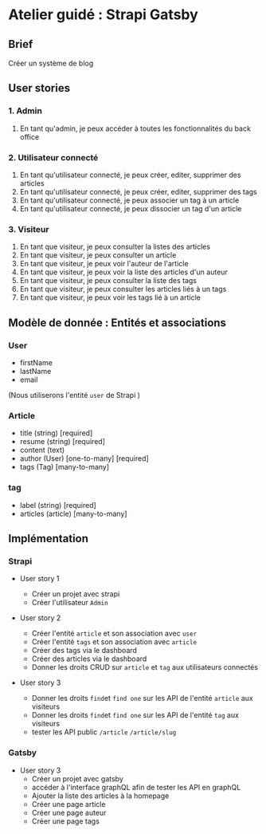 # Atelier guidé : Strapi Gatsby

## Brief

Créer un système de blog

## User stories

### 1. Admin

1. En tant qu'admin, je peux accéder à toutes les fonctionnalités du back office

### 2. Utilisateur connecté

1. En tant qu'utilisateur connecté, je peux créer, editer, supprimer des articles
2. En tant qu'utilisateur connecté, je peux créer, editer, supprimer des tags
3. En tant qu'utilisateur connecté, je peux associer un tag à un article
4. En tant qu'utilisateur connecté, je peux dissocier un tag d'un article

### 3. Visiteur

1. En tant que visiteur, je peux consulter la listes des articles
2. En tant que visiteur, je peux consulter un article
3. En tant que visiteur, je peux voir l'auteur de l'article
4. En tant que visiteur, je peux voir la liste des articles d'un auteur
5. En tant que visiteur, je peux consulter la liste des tags
6. En tant que visiteur, je peux consulter les articles liés à un tags
7. En tant que visiteur, je peux voir les tags lié à un article

## Modèle de donnée : Entités et associations

### User

- firstName
- lastName
- email

(Nous utiliserons l'entité `user` de Strapi )

### Article

- title (string) [required]
- resume (string) [required]
- content (text)
- author (User) [one-to-many] [required]
- tags (Tag) [many-to-many]

### tag

- label (string) [required]
- articles (article) [many-to-many]

## Implémentation

### Strapi

- User story 1
  - Créer un projet avec strapi
  - Créer l'utilisateur `Admin`

- User story 2
  - Créer l'entité `article` et son association avec `user`
  - Créer l'entité `tags` et son association avec `article`
  - Créer des tags via le dashboard
  - Créer des articles via le dashboard
  - Donner les droits CRUD sur `article` et `tag` aux utilisateurs connectés

- User story 3
  - Donner les droits `find`et `find one` sur les API de l'entité `article` aux visiteurs
  - Donner les droits `find`et `find one` sur les API de l'entité `tag` aux visiteurs
  - tester les API  public `/article` `/article/slug`

### Gatsby

- User story 3
  - Créer un projet avec gatsby
  - accéder à l'interface graphQL afin de tester les API en graphQL
  - Ajouter la liste des articles à la homepage
  - Créer une page article
  - Créer une page auteur
  - Créer une page tags
